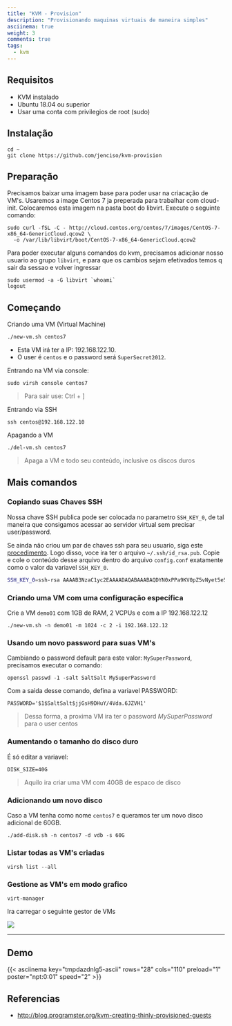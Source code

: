 ```yaml
---
title: "KVM - Provision"
description: "Provisionando maquinas virtuais de maneira simples"
asciinema: true
weight: 3
comments: true
tags:
  - kvm
---
```


## Requisitos

- KVM instalado
- Ubuntu 18.04 ou superior
- Usar uma conta com privilegios de root (sudo)

## Instalação

```shell
cd ~
git clone https://github.com/jenciso/kvm-provision
```

## Preparação

Precisamos baixar uma imagem base para poder usar na criacação de VM's. Usaremos a image Centos 7 ja preperada para trabalhar com cloud-init. Colocaremos esta imagem na pasta boot do libvirt. Execute o seguinte comando:

```shell
sudo curl -fSL -C - http://cloud.centos.org/centos/7/images/CentOS-7-x86_64-GenericCloud.qcow2 \
  -o /var/lib/libvirt/boot/CentOS-7-x86_64-GenericCloud.qcow2
```

Para poder executar alguns comandos do kvm, precisamos adicionar nosso usuario ao grupo `libvirt`, e para que os cambios sejam efetivados temos q sair da sessao e volver ingressar

```shell
sudo usermod -a -G libvirt `whoami`
logout
```

## Começando

Criando uma VM (Virtual Machine)

```shell
./new-vm.sh centos7
```

- Esta VM irá ter a IP: 192.168.122.10. 
- O user é `centos` e o password será `SuperSecret2012`. 

Entrando na VM via console:

```shell
sudo virsh console centos7 
```
> Para sair use:  Ctrl + ]

Entrando via SSH

```shell
ssh centos@192.168.122.10
```

Apagando a VM

```shell
./del-vm.sh centos7
```
> Apaga a VM e todo seu conteúdo, inclusive os discos duros

## Mais comandos

### Copiando suas Chaves SSH

Nossa chave SSH publica pode ser colocada no parametro `SSH_KEY_0`, de tal maneira que consigamos acessar ao servidor virtual sem precisar user/password.

Se ainda não criou um par de chaves ssh para seu usuario, siga este [procedimento](/artigos/init-config/#criando-par-de-chaves-ssh). Logo disso, voce ira ter o arquivo `~/.ssh/id_rsa.pub`. Copie e cole o conteúdo desse arquivo dentro do arquivo `config.conf` exatamente como o valor da variavel `SSH_KEY_0`.

```sh
SSH_KEY_0=ssh-rsa AAAAB3NzaC1yc2EAAAADAQABAAABAQDYN0xPPa9KV0pZ5vNyet5e5fvWHNCgOTJ5ON9SHef3d
```

### Criando uma VM com uma configuração específica

Crie a VM `demo01` com 1GB de RAM, 2 VCPUs e com a IP 192.168.122.12

```console
./new-vm.sh -n demo01 -m 1024 -c 2 -i 192.168.122.12
```

### Usando um novo password para suas VM's 

Cambiando o password default para este valor: `MySuperPassword`, precisamos executar o comando:

```shell
openssl passwd -1 -salt SaltSalt MySuperPassword
```

Com a saida desse comando, defina a variavel PASSWORD:

`PASSWORD='$1$SaltSalt$jjGsH9DHuY/4Vda.6JZVH1'`

> Dessa forma, a proxima VM ira ter o password _MySuperPassword_ para o user centos

### Aumentando o tamanho do disco duro

É só editar a variavel:

`DISK_SIZE=40G`

> Aquilo ira criar uma VM com 40GB de espaco de disco

### Adicionando um novo disco

Caso a VM tenha como nome `centos7` e queramos ter um novo disco adicional de 60GB.

```shell
./add-disk.sh -n centos7 -d vdb -s 60G
```

### Listar todas as VM's criadas

```shell
virsh list --all
```

### Gestione as VM's em modo grafico

```shell
virt-manager
```

Ira carregar o seguinte gestor de VMs

![](https://i.imgur.com/gUHgiht.png)

-------

## Demo

{{< asciinema key="tmpdazdnlg5-ascii" rows="28" cols="110" preload="1" poster="npt:0:01" speed="2" >}}

## Referencias

- http://blog.programster.org/kvm-creating-thinly-provisioned-guests
